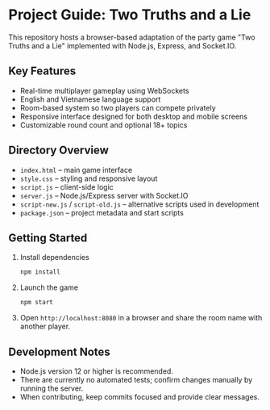 # Project Guide: Two Truths and a Lie

This repository hosts a browser-based adaptation of the party game "Two Truths and a Lie" implemented with Node.js, Express, and Socket.IO.

## Key Features
- Real-time multiplayer gameplay using WebSockets
- English and Vietnamese language support
- Room-based system so two players can compete privately
- Responsive interface designed for both desktop and mobile screens
- Customizable round count and optional 18+ topics

## Directory Overview
- `index.html` – main game interface
- `style.css` – styling and responsive layout
- `script.js` – client-side logic
- `server.js` – Node.js/Express server with Socket.IO
- `script-new.js` / `script-old.js` – alternative scripts used in development
- `package.json` – project metadata and start scripts

## Getting Started
1. Install dependencies
   ```bash
   npm install
   ```
2. Launch the game
   ```bash
   npm start
   ```
3. Open `http://localhost:8080` in a browser and share the room name with another player.

## Development Notes
- Node.js version 12 or higher is recommended.
- There are currently no automated tests; confirm changes manually by running the server.
- When contributing, keep commits focused and provide clear messages.

